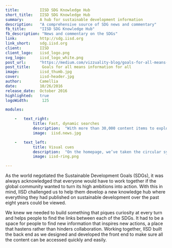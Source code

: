 ```yaml
---
title:         IISD SDG Knowledge Hub
short_title:   IISD SDG Knowledge Hub
summary:       A hub for sustainable development information
description:   "A comprehensive source of SDG news and commentary"
fb_title:      "IISD SDG Knowledge Hub"
fb_description: "News and commentary on the SDGs"
link:          http://sdg.iisd.org 
link_short:    sdg.iisd.org
client:        IISD
client_logo:   iisd_logo.png
svg_logo:      iisd_logo_white.png
post_url:      "https://medium.com/vizzuality-blog/goals-for-all-means-information-for-all-e4ca3f51100d#.2atlrj5ay"
post_title:     Goals for all means information for all
image:         iisd_thumb.jpg
cover:         iisd-header.jpg
author:        Camellia
date:          10/26/2016
release_date:  October 2016           
highlighted:   true
logoWidth:      125

modules:

    -   text_right:
            title: Fast, dynamic searches
            description:  "With more than 30,000 content items to explore, it’s essential that they can be filtered quickly to find the most relevant information. The filter bar on the news page provides extremely specific filter options. Although this means it’s harder to keep the Javascript and AJAX functionality simple, some careful query building and the use of specific caching meant we were able to build a site that is fast and maintains full functionality." 
            image:  iisd.news.jpg

    -   text_left:    
            title: Visual cues
            description:  "On the homepage, we’ve taken the circular symbol of the SDGs and extended each segment of it by a varying length, to visualise the scale of just how much has been written about each of the SDGs. When a segment is selected, information pops up with details of how many articles, policy briefs and events associated with that goal are available. "
            image: iisd-ring.png

---
```

As the world negotiated the Sustainable Development Goals (SDGs), it was always acknowledged that everyone would have to work together if the global community wanted to turn its high ambitions into action. With this in mind, IISD challenged us to help them develop a new knowledge hub where everything they had published on sustainable development over the past eight years could be viewed. 

We knew we needed to build something that piques curiosity at every turn and helps people to find the links between each of the SDGs. It had to be a space for people to find new information that inspires new actions, a place that hastens rather than hinders collaboration. Working together, IISD built the back end as we designed and developed the front end to make sure all the content can be accessed quickly and easily. 
